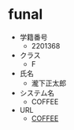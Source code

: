 # funal

 - 学籍番号
   - 2201368
 - クラス
   - F
 - 氏名
   - 瀧下正太郎
 - システム名
   - COFFEE
 - URL
   - [COFFEE](https://aso2201368.zombie.jp/COFFEE/)
